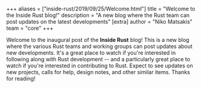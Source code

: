 +++
aliases = ["inside-rust/2019/09/25/Welcome.html"]
title = "Welcome to the Inside Rust blog!"
description = "A new blog where the Rust team can post updates on the latest developments"
[extra]
author = "Niko Matsakis"
team = "core"
+++

Welcome to the inaugural post of the **Inside Rust** blog! This is a
new blog where the various Rust teams and working groups can post
updates about new developments. It's a great place to watch if you're
interested in following along with Rust development -- and a
particularly great place to watch if you're interested in contributing
to Rust. Expect to see updates on new projects, calls for help, design
notes, and other similar items. Thanks for reading!

